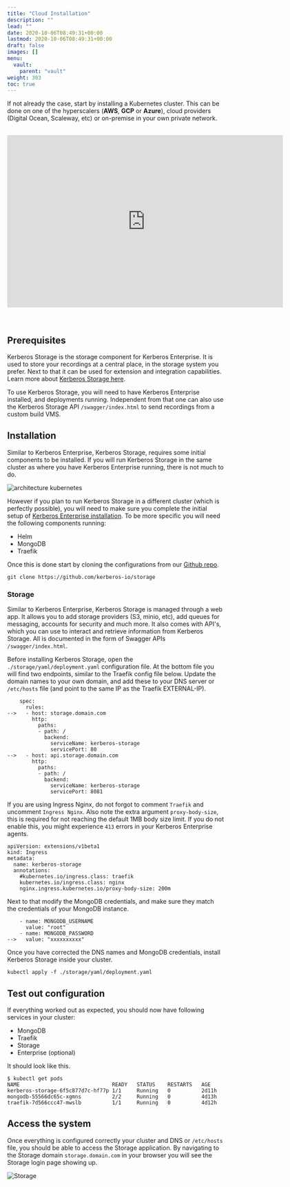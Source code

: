 ```yaml
---
title: "Cloud Installation"
description: ""
lead: ""
date: 2020-10-06T08:49:31+00:00
lastmod: 2020-10-06T08:49:31+00:00
draft: false
images: []
menu:
  vault:
    parent: "vault"
weight: 303
toc: true
---
```


If not already the case, start by installing a Kubernetes cluster. This can be done on one of the hyperscalers (**AWS**, **GCP** or **Azure**), cloud providers (Digital Ocean, Scaleway, etc) or on-premise in your own private network.

<br/>
<div class='embed-container'><iframe src="https://player.vimeo.com/video/404813147" width="640" height="400" frameborder="0" allow="autoplay; fullscreen" allowfullscreen></iframe></div>
<br/><br/>

## Prerequisites

Kerberos Storage is the storage component for Kerberos Enterprise. It is used to store your recordings at a central place, in the storage system you prefer. Next to that it can be used for extension and integration capabilities. Learn more about [Kerberos Storage here](/storage).

To use Kerberos Storage, you will need to have Kerberos Enterprise installed, and deployments running. Independent from that one can also use the Kerberos Storage API `/swagger/index.html` to send recordings from a custom build VMS.

## Installation

Similar to Kerberos Enterprise, Kerberos Storage, requires some initial components to be installed. If you will run Kerberos Storage in the same cluster as where you have Kerberos Enterprise running, there is not much to do.

![architecture kubernetes](../../public/images/kerberos-storage-architecture-kubernetes-cloud.png)

However if you plan to run Kerberos Storage in a different cluster (which is perfectly possible), you will need to make sure you complete the initial setup of [Kerberos Enterprise installation](/enterprise/installation). To be more specific you will need the following components running:

- Helm
- MongoDB
- Traefik

Once this is done start by cloning the configurations from our [Github repo](https://github.com/kerberos-io/storage).

    git clone https://github.com/kerberos-io/storage

### Storage

Similar to Kerberos Enterprise, Kerberos Storage is managed through a web app. It allows you to add storage providers (S3, minio, etc), add queues for messaging, accounts for security and much more. It also comes with API's, which you can use to interact and retrieve information from Kerberos Storage. All is documented in the form of Swagger APIs `/swagger/index.html`.

Before installing Kerberos Storage, open the `./storage/yaml/deployment.yaml` configuration file. At the bottom file you will find two endpoints, similar to the Traefik config file below. Update the domain names to your own domain, and add these to your DNS server or `/etc/hosts` file (and point to the same IP as the Traefik EXTERNAL-IP).

        spec:
          rules:
    -->   - host: storage.domain.com
            http:
              paths:
              - path: /
                backend:
                  serviceName: kerberos-storage
                  servicePort: 80
    -->   - host: api.storage.domain.com
            http:
              paths:
              - path: /
                backend:
                  serviceName: kerberos-storage
                  servicePort: 8081

If you are using Ingress Nginx, do not forgot to comment `Traefik` and uncomment `Ingress Nginx`. Also note the extra argument `proxy-body-size`, this is required for not reaching the default 1MB body size limit. If you do not enable this, you might experience `413` errors in your Kerberos Enterprise agents.

    apiVersion: extensions/v1beta1
    kind: Ingress
    metadata:
      name: kerberos-storage
      annotations:
        #kubernetes.io/ingress.class: traefik
        kubernetes.io/ingress.class: nginx
        nginx.ingress.kubernetes.io/proxy-body-size: 200m

Next to that modify the MongoDB credentials, and make sure they match the credentials of your MongoDB instance.

        - name: MONGODB_USERNAME
          value: "root"
        - name: MONGODB_PASSWORD
    -->   value: "xxxxxxxxxx"

Once you have corrected the DNS names and MongoDB credentials, install Kerberos Storage inside your cluster.

    kubectl apply -f ./storage/yaml/deployment.yaml

## Test out configuration

If everything worked out as expected, you should now have following services in your cluster:

- MongoDB
- Traefik
- Storage
- Enterprise (optional)

It should look like this.

    $ kubectl get pods
    NAME                              READY   STATUS    RESTARTS   AGE
    kerberos-storage-6f5c877d7c-hf77p 1/1     Running   0          2d11h
    mongodb-55566dc65c-xgmns          2/2     Running   0          4d13h
    traefik-7d566ccc47-mwslb          1/1     Running   0          4d12h

## Access the system

Once everything is configured correctly your cluster and DNS or `/etc/hosts` file, you should be able to access the Storage application. By navigating to the Storage domain `storage.domain.com` in your browser you will see the Storage login page showing up.

![Storage](../../public/images/factory/kerberos-factory-loginpage.png)
